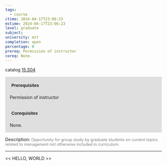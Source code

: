 ```yaml
---
tags:
  - course
ctime: 2024-04-17T23:06:23
mstime: 2024-04-17T23:06:23
level: graduate
subject: 
university: mit
completion: open
percentage: 0
prereq: Permission of instructor
coreq: None.
---
```


catalog [15.S04](http://student.mit.edu/catalog/m15c.html#15.S04)

<span style="display: block; padding: 15px; background-color: rgb(100, 100, 100, 0.2);"><font id="m_prereq1331_0" style="display: block; font-family: Arial, sans-serif; font-weight: bold; padding: 5px">Prerequisites</font><br><span id="prereq1331_0">Permission of instructor</span></span>
<span style="display: block; padding: 15px; background-color: rgb(100, 100, 100, 0.2);"><font id="m_coreq1331_0" style="display: block; font-family: Arial, sans-serif; font-weight: bold; padding: 5px">Corequisites</font><br><span id="coreq1331_0">None.</span></span>

<font style="">Description:</font>
<font style="color: grey; font-size: 0.8rem;">Opportunity for group study by graduate students on current topics related to management not otherwise included in curriculum.</font>



---

<< HELLO, WORLD >>

